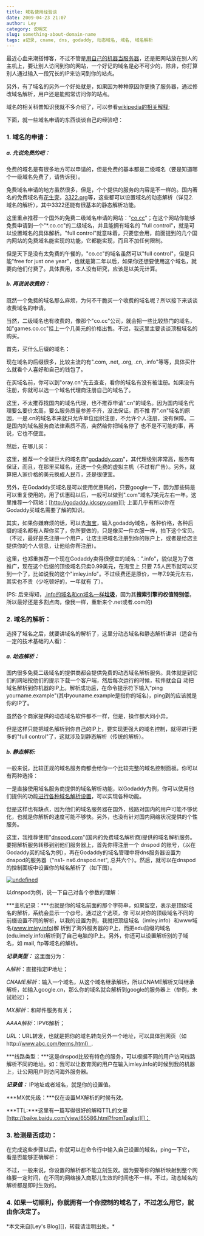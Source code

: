 ```yaml
---
title: 域名使用经验谈
date: 2009-04-23 21:07
author: Ley
category: 说明文
slug: something-about-domain-name
tags: a记录, cname, dns, godaddy, 动态域名, 域名, 域名解析
---
```

最近心血来潮搭博客，不过不管是[用自己的机器当服务器][]，还是把网站放在别人的主机上，要让别人访问到你的网站，一个好记的域名是必不可少的，除非，你打算别人通过输入一段冗长的IP来访问到你的站点。

另外，有了域名的另外一个好处就是，如果因为种种原因你更换了服务器，通过修改域名解析，用户还是能照常访问你的站点。

域名的相关科普知识我就不多介绍了，可以参看[wikipedia的相关解释][];

下面，就一些域名申请的东西谈谈自己的经验吧：

### 1. 域名的申请：

</p>

##### a. 先说免费的吧：

</p>
免费的域名是有很多地方可以申请的，但是免费的基本都是二级域名（要是知道哪个一级域名免费了，请告诉我）。

免费域名申请的地方虽然很多，但是，个个提供的服务的内容是不一样的。国内著名的免费域名有[花生壳][]，[3322.org][]等，这些都可以设置域名的动态解析（详见2.
域名的解析），其中3322还能有很基本的静态解析功能。

这里重点推荐一个国外的免费二级域名申请的网站："[co.cc][]"；在这个网站你能够免费申请到一个"\*.co.cc"的二级域名，并且能拥有域名的
"full control"，就是可以设置域名的具体解析。"full
control"就意味着，只要您会用，前面提到的几个国内网站的免费域名能实现的功能，它都能实现，而且不加任何限制。

但是天下是没有太免费的午餐的，"co.cc"的域名虽然可以"full
control"，但是只能"free for just one
year"，也就是第二年以后，如果你还想要使用这个域名，就要向他们付费了。具体费用，本人没有研究，应该是以美元计算。<!--more-->

##### b. 再说说收费的：

</p>
既然一个免费的域名那么麻烦，为何不干脆买一个收费的域名呢？所以接下来谈谈收费域名的申请。

当然，二级域名也有收费的，像那个"co.cc"公司，就会把一些比较热门的域名，如"games.co.cc"挂上一个几美元的价格出售。不过，我这里主要谈谈顶极域名的购买。

首先，买什么后缀的域名：

现在域名的后缀很多，比较主流的有".com, .net, .org, .cn,
.info"等等，具体买什么就看个人喜好和自己的钱包了。

在买域名前，你可以到"oray.cn"先去查查，看你的域名有没有被注册。如果没有注册，你就可以选一个域名代理商注册自己的域名了。

这里，不太推荐找国内的域名代理，也不推荐申请".cn"的域名。因为国内域名代理要么要价太高，要么服务质量参差不齐，没法保证。而不推
荐".cn"域名的原因，一是.cn的域名本来就只允许单位组织注册，不允许个人注册，没有保障。二是国内的域名服务商法律素质不高，突然给你把域名停了
也不是不可能的事，再说，它也不便宜。

然后，在哪儿买：

这里，推荐一个全球巨大的域名商"[godaddy.com][]"，其代理级别非常高，服务有保证，而且，在那里买域名，还送一个免费的虚拟主机（不过有广告）。另外，就算把人家价格的美元换成人民币，还是很便宜。

另外，在Godaddy买域名是可以使用优惠码的，只要google一下，因为那些码是可以重复使用的，用了优惠码以后，一般可以做到".com"域名7美元左右一年。这里推荐一个网站：[http://godaddy.idcspy.com][];
上面几乎有所以你在Godaddy买域名需要了解的知识。

其实，如果你嫌麻烦的话，可以去[淘宝][]，输入godaddy域名，各种价格，各种后缀的域名都有人帮你买了，你所要做的，只是像买一件衣服一样，拍下这个宝贝。（不过，最好是先注册一个用户，让店主把域名注册到你的账户上，或者是给店主提供你的个人信息，让他给你帮注册）。

这里，也郑重推荐一个现在Godaddy卖得很便宜的域名：".info"，貌似是为了做推广，现在这个后缀的顶级域名只卖0.99美元，在淘宝上
只要
7.5人民币就可以买到一个了，比如说我的这个"imley.info"。不过续费还是原价，一年7.9美元左右，其实也不贵（少吃顿好的，一年就有
了）。

(PS:
后来得知，[.info的域名和cn域名一样**垃圾**][]，因为其**搜索引擎的权值特别低**，所以最好还是多割点肉，像我一样，重新来个.net或者.com的)

### 2. 域名的解析：

</p>
选择了域名之后，就要讲域名的解析了，这里分动态域名和静态解析讲讲（适合有一定的技术基础的人看）：

##### a. 动态解析：

</p>
国内很多免费二级域名的提供商都会提供免费的动态域名解析服务。具体就是到它们的网站按他们的提示下载一个客户端，然后每次运行的时候，软件就会自
动把域名解析到你机器的IP上。解析成功后，在命令提示符下输入"ping
yourname.example"(其中youname.example是指你的域名)，ping到的应该就是你的IP了。

虽然各个商家提供的动态域名软件都不一样，但是，操作都大同小异。

但是这样只能把域名解析到你自己的IP上，要实现更强大的域名控制，就得进行更多的"full
control"了，这就涉及到静态解析（传统的解析）。

##### b. 静态解析:

</p>
一般来说，比较正规的域名服务商都会给你一个比较完整的域名控制面板。你可以有两种选择：

一是直接使用域名服务商提供的域名解析功能，以Godaddy为例，你可以使用他们提供的功能[进行各种域名解析设置][]，可以实现各种功能。

但是这样也有缺点，因为他们的域名服务器在国外，线路对国内的用户可能不够优化，也就是你解析的速度可能不够快。另外，也没有针对国内网络状况提供的个性服务。

这里，我推荐使用"[dnspod.com][]"(国内的免费域名解析商)提供的域名解析服务。要把解析服务转移到别他们服务器上，首先你得注册一个
dnspod
的账号，（以在Godaddy买的域名为例），再在Godaddy的域名管理中将dns服务器设置为dnspod的服务器（"ns1-
ns6.dnspod.net",
总共六个）。然后，就可以在dnspod的控制面板中设置你的域名解析了（如下图）。

<a href="http://edu.imley.net/wp-content/uploads/2009/04/cpature2.jpg">![undefined][]

</a>

以dnspod为例，说一下自己对各个参数的理解：

***主机记录：***也就是你的域名前面的那个字符串，如果留空，表示是顶级域名的解析，系统会显示一个@号。通过这个选项，你
可以对你的顶级域名不同的前缀设置不同的解析，以我的设置为例，我就把顶级域名（imley.info）和www域名(www.imley.info)解
析到了海外服务器的IP上，而把edu前缀的域名(edu.imely.info)解析到了自己电脑的IP上。另外，你还可以设置解析别的子域名，如
mail, ftp等域名的解析。

***记录类型：*** 这里面分为：

*A解析*：直接指定IP地址；

*CNAME解析*：输入一个域名，从这个域名继承解析，所以CNAME解析又叫继承解析，如输入google.cn，那么你的域名就会解析到google的服务器上（举例，未试验过）；

*MX解析*：和邮件服务有关；

*AAAA解析*：IPV6解析；

*URL*：URL转发，也就是把你的域名转向另外一个地址，可以具体到网页（如http://www.abc.com/terms.html）.

***线路类型：***这是dnspod比较有特色的服务，可以根据不同的用户访问线路解析不同的地址。如：我可以让教育网的用户在输入imley.info的时候到我的机器上，让公网用户则访问海外服务器。

***记录值：*** IP地址或者域名，就是你的设置值。

***MX优先级：***仅在设置MX解析的时候有效。

***TTL:***这里有一篇写得很好的解释TTL的文章[http://baike.baidu.com/view/65586.html?fromTaglist][]；

### 3. 检测是否成功：

</p>
在完成这些步骤以后，你就可以在命令行中输入自己设置的域名，ping一下它，看是否能够正确解析：

不过，一般来说，你设置的解析都不能立刻生效。因为要等你的解析映射到整个网络要一定时间，在不同的网络接入商那儿生效的时间也不一样。不过，动态域名的解析都是即时生效的。

### 4. 如果一切顺利，你就拥有一个你控制的域名了，不过怎么用它，就由你决定了。

</p>
*本文来自[Ley's Blog][]，转载请注明出处。*

  [用自己的机器当服务器]: http://phpnow.org/
  [wikipedia的相关解释]: http://zh.wikIPedia.org/wiki/域名
  [花生壳]: http://www.oray.cn/
  [3322.org]: http://www.3322.org
  [co.cc]: http://co.cc
  [godaddy.com]: http://godaddy.com
  [http://godaddy.idcspy.com]: http://godaddy.idcspy.com
  [淘宝]: http://www.taobao.com
  [.info的域名和cn域名一样**垃圾**]: http://seo.g2soft.net/2008/09/08/domain-choice.html
    "网站之域名选择"
  [进行各种域名解析设置]: http://godaddy.idcspy.com/godaddy/domain
  [dnspod.com]: http://dnspod.com
  [undefined]: http://lh5.ggpht.com/_R9Ztc0cXeZc/SfBmNU9vLsI/AAAAAAAAACk/IchXbW6k39I/s512/cpature2.jpg
  [http://baike.baidu.com/view/65586.html?fromTaglist]: http://baike.baidu.com/view/65586.html?fromTaglist
  [Ley's Blog]: http://imley.net "Ley's Blog"
